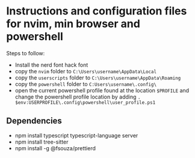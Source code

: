 # Instructions and configuration files for nvim, min browser and powershell
Steps to follow:
* Install the nerd font hack font
* copy the `nvim` folder to `C:\Users\username\AppData\Local`
* copy the `userscripts` folder to `C:\Users\username\AppData\Roaming` 
* copy the `powershell` folder to `C:Users\username\.config\`
* open the current powershell profile found at the location `$PROFILE` and change the powershell profile location by adding 
`. $env:USERPROFILE\.config\powershell\user_profile.ps1`

## Dependencies 

* npm install typescript typescript-language server
* npm install tree-sitter
* npm install -g @fsouza/prettierd
